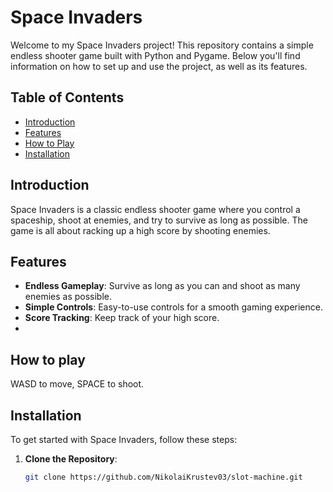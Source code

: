 # Space Invaders

Welcome to my Space Invaders project! This repository contains a simple endless shooter game built with Python and Pygame. Below you'll find information on how to set up and use the project, as well as its features.

## Table of Contents

- [Introduction](#introduction)
- [Features](#features)
- [How to Play](#how-to-play)
- [Installation](#installation)


## Introduction

Space Invaders is a classic endless shooter game where you control a spaceship, shoot at enemies, and try to survive as long as possible. The game is all about racking up a high score by shooting enemies.

## Features

- **Endless Gameplay**: Survive as long as you can and shoot as many enemies as possible.
- **Simple Controls**: Easy-to-use controls for a smooth gaming experience.
- **Score Tracking**: Keep track of your high score.
- 
## How to play
WASD to move, SPACE to shoot.
## Installation

To get started with Space Invaders, follow these steps:

1. **Clone the Repository**: 
   ```bash
   git clone https://github.com/NikolaiKrustev03/slot-machine.git


 
